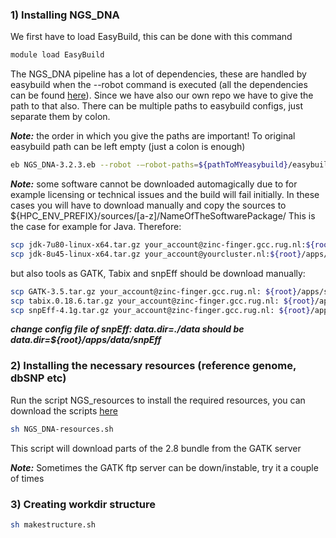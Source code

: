 ### 1) Installing NGS_DNA

We first have to load EasyBuild, this can be done with this command
```bash
module load EasyBuild
```

The NGS_DNA pipeline has a lot of dependencies, these are handled by easybuild when the --robot command is executed (all the dependencies can be found [here](ngs-dependencies)). Since we have also our own repo we have to give the path to that also. There can be multiple paths to easybuild configs, just separate them by colon.

**_Note:_** the order in which you give the paths are important! To original easybuild path can be left empty (just a colon is enough)
```bash
eb NGS_DNA-3.2.3.eb --robot -–robot-paths=${pathToMYeasybuild}/easybuild-easyconfigs/easybuild/easyconfigs/:
```
**_Note:_** some software cannot be downloaded automagically due to for example licensing or technical issues and the build will fail initially.
In these cases you will have to download manually and copy the sources to
${HPC_ENV_PREFIX}/sources/[a-z]/NameOfTheSoftwarePackage/
This is the case for example for Java. Therefore:
```bash
scp jdk-7u80-linux-x64.tar.gz your_account@zinc-finger.gcc.rug.nl:${root}/apps/sources/j/Java/
scp jdk-8u45-linux-x64.tar.gz your_account@yourcluster.nl:${root}/apps/sources/j/Java/
```

but also tools as GATK, Tabix and snpEff should be download manually:
```bash
scp GATK-3.5.tar.gz your_account@zinc-finger.gcc.rug.nl: ${root}/apps/sources/g/GATK/
scp tabix.0.18.6.tar.gz your_account@zinc-finger.gcc.rug.nl: ${root}/apps/sources/t/tabix
scp snpEff-4.1g.tar.gz your_account@zinc-finger.gcc.rug.nl: ${root}/apps/sources/s/snpEff/
```
**_change config file of snpEff: data.dir=./data should be data.dir=${root}/apps/data/snpEff_**

### 2) Installing the necessary resources (reference genome, dbSNP etc)

Run the script NGS_resources to install the required resources, you can download the scripts [here](attachments/scripts.tar.gz)
```bash
sh NGS_DNA-resources.sh
```

This script will download parts of the 2.8 bundle from the GATK server

**_Note:_** Sometimes the GATK ftp server can be down/instable, try it a couple of times

### 3) Creating workdir structure
```bash
sh makestructure.sh
```
